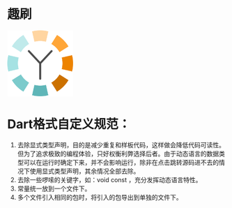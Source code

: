 # 趣刷
[<img src="asset/svg/launch_icon.svg" width="30%" height="30%">](https://fir.im/funrefresh)
<!--- ![趣刷logo](asset/svg/launch_icon.svg) -->
# Dart格式自定义规范：
1. 去除显式类型声明，目的是减少重复和样板代码，这样做会降低代码可读性。但为了追求极致的编程体验，只好权衡利弊选择后者。由于动态语言的数据类型可以在运行时确定下来，并不会影响运行，除非在点击跳转源码进不去的情况下使用显式类型声明，其余情况全部去除。
2. 去除一些啰嗦的关键字，如：void const <Widget> ，充分发挥动态语言特性。
3. 常量统一放到一个文件下。
4. 多个文件引入相同的包时，将引入的包导出到单独的文件下。
